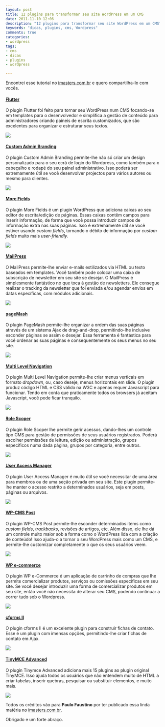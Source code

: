 ```yaml
---
layout: post
title: 12 plugins para transformar seu site WordPress em um CMS
date: 2011-11-10 12:06
description: "12 plugins para transformar seu site WordPress em um CMS"
keywords: "dicas, plugins, cms, Wordpress"
comments: true
categories:
- wordpress
tags:
- cms
- dicas
- plugins
- wordpress

---
```


Encontrei esse tutorial no [imasters.com.br](http://imasters.com.br/ "imasters.com.br") e quero compartilha-lo com vocês.

#### [Flutter](http://wordpress.org/extend/plugins/fresh-page/)

O plugin Flutter foi feito para tornar seu WordPress num CMS focando-se em templates para o desenvolvedor e simplifica a gestão de conteúdo para administradores criando paineis de escrita customizados, que são excelentes para organizar e estruturar seus textos.

![](/assets/images/posts/flutter201.jpg)

#### [Custom Admin Branding](http://redlettersstudio.com/wordpress-custom-admin-branding/)

O plugin Custom Admin Branding permite-lhe não só criar um design personalizado para o seu ecrã de login do Wordpress, como também para o cabeçalho e rodapé do seu painel administrativo. Isso poderá ser extremamente útil se você desenvolver projectos para vários autores ou mesmo para clientes.

![](/assets/images/posts/custom-admin-brand202.jpg)

#### [More Fields](http://wordpress.org/extend/plugins/more-fields/)

O plugin More Fields é um plugin WordPress que adiciona caixas ao seu editor de escrita/edição de páginas. Essas caixas contêm campos para inserir informação, de forma que você possa introduzir campos de informação extra nas suas páginas. Isso é extremamente útil se você estiver usando _custom fields_, tornando o débito de informação por _custom fields_ muito mais _user-friendly_.

![](/assets/images/posts/more-field203.jpg)

#### [MailPress](http://www.mailpress.org/wiki/index.php?title=Main_Page)

O MailPress permite-lhe enviar e-mails estilizados via HTML ou texto baseados em templates. Você também pode colocar uma caixa de subscrição de newsletter em seu site se desejar. O MailPress é simplesmente fantástico no que toca à gestão de newsletters. Ele consegue realizar o tracking da newsletter que foi enviada e/ou agendar envios em datas específicas, com módulos adicionais.

![](/assets/images/posts/mailpress204.jpg)

#### [pageMash](http://joelstarnes.co.uk/blog/pagemash/)

O plugin PageMash permite-lhe organizar a ordem das suas páginas através de um sistema Ajax de drag-and-drop, permitindo-lhe inclusive esconder páginas se assim o desejar. Essa ferramenta é fantástica para você ordenar as suas páginas e consequentemente os seus menus no seu site.

![](/assets/images/posts/pagemash205.jpg)

#### [Multi Level Navigation](http://pixopoint.com/products/multi-level-navigation//)

O plugin Multi Level Navigation permite-lhe criar menus verticais em formato _dropdown_, ou, caso deseje, menus horizontais em slide. O plugin produz código HTML e CSS válido na W3C e apenas requer Javascript para funcionar. Tendo em conta que praticamente todos os browsers já aceitam Javascript, você pode ficar tranquilo.

![](/assets/images/posts/multi-level-navigation206.jpg)

#### [Role Scoper](http://agapetry.net/news/introducing-role-scoper/)

O plugin Role Scoper lhe permite gerir acessos, dando-lhes um controle tipo CMS para gestão de permissões de seus usuários registrados. Poderá escolher permissões de leitura, edição ou administração, grupos específicos numa dada página, grupos por categoria, entre outros.

![](/assets/images/posts/role-scoper207.jpg)

#### [User Access Manager](http://www.gm-alex.de/projects/wordpress/plugins/user-access-manager/)

O plugin User Access Manager é muito útil se você necessitar de uma área para membros ou de uma seção privada em seu site. Este plugin permite-lhe manter o acesso restrito a determinados usuários, seja em posts, páginas ou arquivos.

![](/assets/images/posts/user-access-manager208.jpg)

#### [WP-CMS Post](http://wp-cms.com/our-wordpress-plugins/post-control-plugin/)

O plugin WP-CMS Post permite-lhe esconder determinados items como _custom fields_, _trackbacks_, revisões de artigos, etc. Além disso, ele lhe dá um controle muito maior sob a forma como o WordPress lida com a criação de conteúdo! Isso ajuda-o a tornar o seu WordPress mais como um CMS, e permite-lhe customizar completamente o que os seus usuários veem.

![](/assets/images/posts/wp-cms-post209.jpg)

#### [WP e-commerce](http://www.instinct.co.nz/e-commerce/)

O plugin WP e-Commerce é um aplicação de carrinho de compras que lhe permite comercializar produtos, serviços ou comissões específicas em seu site. Se você desejar introduzir uma forma de comercializar produtos em seu site, então você não necessita de alterar seu CMS, podendo continuar a correr tudo sob o Wordpress.

![](/assets/images/posts/ecommerce.2010jpg.jpg)

#### [cforms II](http://www.deliciousdays.com/cforms-plugin/)

O plugin cforms II é um excelente plugin para construir fichas de contato. Esse é um plugin com imensas opções, permitindo-lhe criar fichas de contato em Ajax.

![](/assets/images/posts/cform2011.jpg)

#### [TinyMCE Advanced](http://www.laptoptips.ca/projects/tinymce-advanced/)

O plugin Tinymce Advanced adiciona mais 15 plugins ao plugin original TinyMCE. Isso ajuda todos os usuários que não entendem muito de HTML a criar tabelas, inserir quebras, pesquisar ou substituir elementos, e muito mais.

![](/assets/images/posts/tinymce-advanced2012.jpg)

Todos os créditos vão para **Paulo Faustino** por ter publicado essa linda matéria no [imasters.com.br](http://imasters.com.br/artigo/18628/wordpress/12_plugins_para_transformar_seu_site_wordpress_em_um_cms/ "imasters.com.br").

Obrigado e um forte abraço.